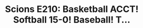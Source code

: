 ---
layout: post
title: "Scions E210: Basketball ACCT! Softball 15-0! Baseball! T..."
description: "Is softball’s newly-minted Top-25 ranking a mirage? We..."
permalink: https://www.fromtherumbleseat.com/2024/3/12/24098170/scions-e210-basketball-acct-softball-15-0-baseball-tennis-georgia-tech-athletics-greensboro-tourney
---
